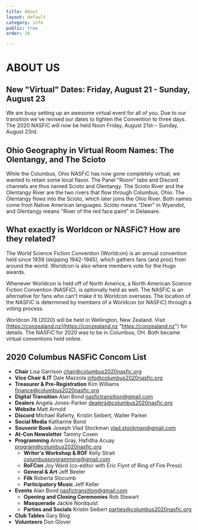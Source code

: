 ```yaml
---
title: About
layout: default
category: info
public: true
order: 10

---
```

# ABOUT US

## New "Virtual" Dates: Friday, August 21 - Sunday, August 23

We are busy setting up an awesome virtual event for all of you. Due to our transition we've revised our dates to tighten the Convention to three days. The 2020 NASFiC will now be held Noon Friday, August 21st-- Sunday, August 23rd.

## Ohio Geography in Virtual Room Names: The Olentangy, and The Scioto

While the Columbus, Ohio NASFiC has now gone completely virtual, we wanted to retain some local flavor. The Panel "Room" tabs and Discord channels are thus named Scioto and Olentangy.  The Scioto River and the Olentangy River are the two rivers that flow through Columbus, Ohio.  The Olentangy flows into the Scioto, which later joins the Ohio River. Both names come from Native American languages. Scioto means "Deer" in Wyandot, and Olentangy means "River of the red face paint" in Delaware.

## What exactly is Worldcon or NASFiC? How are they related?

The World Science Fiction Convention (Worldcon) is an annual convention held since 1939 (skipping 1942-1945), which gathers fans (and pros) from around the world. Worldcon is also where members vote for the Hugo awards.

Whenever Worldcon is held off of North America, a North American Science Fiction Convention (NASFiC), is optionally held as well. The NASFiC is an alternative for fans who can't make it to Worldcon overseas. The location of the NASFiC is determined by members of a Worldcon (or NASFiC) through a voting process.

Worldcon 78 (2020) will be held in Wellington, New Zealand. Visit [https://conzealand.nz](https://conzealand.nz "https://conzealand.nz") for details. The NASFiC for 2020 was to be in Columbus, OH. Both became virtual conventions held online.

## 2020 Columbus NASFiC Concom List

* **Chair** Lisa Garrison [chair@columbus2020nasfic.org](mailto:chair@columbus2020nasfic.org)
* **Vice Chair & IT** Dale Mazzola [info@columbus2020nasfic.org](mailto:info@columbus2020nasfic.org)
* **Treasurer & Pre-Registration** Kim Williams [finance@columbus2020nasfic.org](mailto:finance@columbus2020nasfic.org)
* **Digital Transition** Alan Bond nasfictransition@gmail.com
* **Dealers** Angela Jones-Parker [dealers@columbus2020nasfic.org](mailto:dealers@columbus2020nasfic.org)
* **Website** Matt Arnold
* **Discord** MIchael Raferty, Kristin Seibert, Walter Parker
* **Social Media** Katharine Bond
* **Souvenir Book** Joseph Vlad Stockman [vlad.stockman@gmail.com](mailto:vlad.stockman@gmail.com)
* **At-Con Newsletter** Tammy Coxen
* **Programming** Anne Gray, Hafidha Acuay [program@columbus2020nasfic.org](mailto:program@columbus2020nasfic.org)
  * **Writer's Workshop & ROF** Kelly Strait [columbusprogramming@gmail.com](mailto:columbusprogramming@gmail.com)
  * **RoFCon** Joy Ward (co-editor with Eric Flynt of Ring of Fire Press)
  * **General & Art** Jeff Beeler
  * **Filk** Roberta Slocumb
  * **Participatory Music** Jeff Keller
* **Events** Alan Bond nasfictransition@gmail.com
  * **Opening and Closing Ceremonies** Rob Stewart
  * **Masquerade** Jackie Nordquist
  * **Parties and Socials** Kristin Seibert parties@columbus2020nasfic.org
* **Club Tables** Gary Blog
* **Volunteers** Don Glover